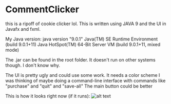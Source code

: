 # CommentClicker
this is a ripoff of cookie clicker lol.
This is written using JAVA 9 and the UI in Javafx and fxml.

My Java version:
  java version "9.0.1"
  Java(TM) SE Runtime Environment (build 9.0.1+11)
  Java HotSpot(TM) 64-Bit Server VM (build 9.0.1+11, mixed mode)

The .jar can be found in the root folder.
  It doesn't run on other systems though.
  I don't know why.

The UI is pretty ugly and could use some work.
  It needs a color scheme
  I was thinking of maybe doing a command-line interface with commands like "purchase" and "quit" and "save-all"
  The main button could be better

This is how it looks right now (if it runs):
![alt text](https://raw.githubusercontent.com/username/commentclicker/resources/v1.png)
